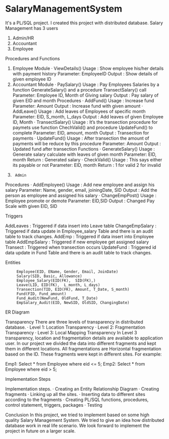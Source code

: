 # SalaryManagementSystem
 
It's a PL/SQL project. I created this project with distributed database.
Salary Management has 3 users
1. Admin/HR
2. Accountant
3. Employee

Procedures and Functions
1. Employee
 Module
·         ViewDetails()
  Usage      : Show employee his/her details with payment history
  Parameter: EmployeeID
  Output     : Show details of given employee ID
2. Accountant
 Module
·         PaySalary()
  Usage      : Pay Employees Salaries by a function GenerateSalary() and a procedure TransectSalary() call
 Parameter: Employee ID, Month of Giving salary
 Output     :  Pay salary of given EID and month
Procedures
·         AddFund()
 Usage      : Increase fund
 Parameter: Amount
 Output     : Increase fund with given amount
·         AddLeave()
 Usage      : Add leaves of Employees of specific month
 Parameter: EID, S_month, L_days
 Output     : Add leaves of  given Employee ID, Month
·         TransectSalary()
Usage  : It’s the transection procedure for paymets use function ChechValid() and procedure UpdateFund() to complete
  Parameter: EID, amount, month
 Output     : Transection for payments
·         UpdateFund()
 Usage      : After transection the amount of payments will be reduce by this procedure
 Parameter: Amount
 Output     : Updated fund after transection
Functions
·         GenerateSalary()
 Usage      : Generate salary calculate with leaves of given month
 Parameter: EID, month
 Return     : Generated salary
·         CheckValid()
 Usage      : This says either its payable or not
 Parameter: EID, month
 Return     : 1 for valid 2 for invalid
3.      Admin
Procedures
·         AddEmployee()
 Usage      : Add new employee and assign his salary
 Parameter: Name, gender, email, joiningDate, SID
 Output     : Add the person as employee and assigned his salary
·         ChangeEmpPost()
 Usage      : Employee promote or demote
 Parameter: EID,SID
 Output     : Changed Pay Scale with given EID, SID


Triggers

AddLeaves              : Triggered if data insert into Leave table
ChangeEmpSalary  : Triggered if data update in Employee_salary Table and there is an audit table to track changes.
AddEmp                 : Triggered if data insert into Employee table
AddEmpSalary       : Triggered if new employee get assigned salary
Transect                  : Triggered when transection occurs
UpdateFund            : Triggered id data update in Fund Table and there is an audit table to track changes.

Entities 

         Employee(EID, EName, Gender, Email, JoinDate)
         Salary(SID, Basic, Allowance)
         Employee_Salary(EID(FK),  SID(FK),)
         Leave(LID, EID(FK),  L_month, L_days)
         Transection(TID, EID(FK), Amount, T_Date, S_month)
         Fund(FID, Fund_amount)
         Fund_Audit(NewFund, OldFund, T_Date)
         EmpSalary_Audit(EID, NewSID, OldSID, ChangingDate)


ER Diagram

Transparency
There are three levels of transparency in distributed database.
·         Level 1: Location Transparency
·         Level 2: Fragmentation Transparency
·         Level 3: Local Mapping Transparency
In Level 3 transparency, location and fragmentation details are available to application user. In our project we divided the data into different fragments and kept them in different locations. All fragmentations are Horizontal fragmentation based on the ID. These fragments were kept in different sites. For example:

Emp1: Select * from Employee where eid <= 5;
Emp2: Select * from Employee where eid > 5;

Implementation Steps

Implementation steps.
·         Creating an Entity Relationship Diagram
·         Creating fragments
·         Linking up all the sites.
·         Inserting data to different sites according to the fragments
·         Creating PL/SQL functions, procedures, control statement, triggers, packages
·         Testing

Conclusion
In this project, we tried to implement based on some high quality Salary Management System. We tried to give an idea how distributed database work in real life scenario. We look forward to implement the project in future on a larger scale.




